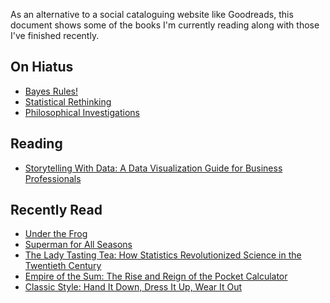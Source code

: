 As an alternative to a social cataloguing website like Goodreads, this 
document shows some of the books I'm currently reading along with those I've 
finished recently.

##  On Hiatus 
 
  - [Bayes Rules!](https://www.librarything.com/work/28029572)
 - [Statistical Rethinking](https://www.librarything.com/work/16955083)
 - [Philosophical Investigations](https://www.librarything.com/work/25218) 

##  Reading 
 
  - [Storytelling With Data: A Data Visualization Guide for Business Professionals](https://www.librarything.com/work/16714111/) 

##  Recently Read 
 
  - [Under the Frog](https://www.librarything.com/work/93631)
 - [Superman for All Seasons](https://www.librarything.com/work/205049/)
 - [The Lady Tasting Tea: How Statistics Revolutionized Science in the Twentieth Century](https://www.librarything.com/work/123741)
 - [Empire of the Sum: The Rise and Reign of the Pocket Calculator](https://www.librarything.com/work/29555035/)
 - [Classic Style: Hand It Down, Dress It Up, Wear It Out](https://www.librarything.com/work/19626818) 
